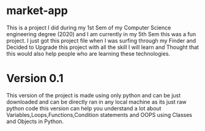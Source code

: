 # market-app
This is a project I did during my 1st Sem of my Computer Science engineering degree (2020) and I am currently in my 5th Sem this was a fun project. I just got this project file when I was surfing through my Finder and Decided to Upgrade this project with all the skill I will learn and Thought that this would also help people who are learning these technologies.

# Version 0.1

This version of the project is made using only python and can be just downloaded and can be directly ran in any local machine as its just raw python code this version can help you understand a lot about Variables,Loops,Functions,Condition statements and OOPS using Classes and Objects in Python.
